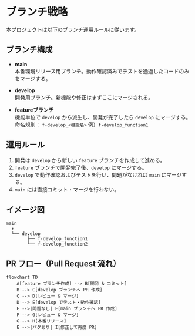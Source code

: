 # ブランチ戦略

本プロジェクトは以下のブランチ運用ルールに従います。

## ブランチ構成

- **main**  
  本番環境リリース用ブランチ。動作確認済みでテストを通過したコードのみをマージする。

- **develop**  
  開発用ブランチ。新機能や修正はまずここにマージされる。

- **featureブランチ**  
  機能単位で `develop` から派生し、開発が完了したら `develop` にマージする。  
  命名規則： `f-develop_<機能名>` 例）`f-develop_function1`

## 運用ルール

1. 開発は `develop` から新しい `feature` ブランチを作成して進める。
2. `feature` ブランチで開発完了後、`develop` にマージする。
3. `develop` で動作確認およびテストを行い、問題がなければ `main` にマージする。
4. `main` には直接コミット・マージを行わない。

## イメージ図

```text
main
  ↑
  └── develop
        ├── f-develop_function1
        └── f-develop_function2
```

## PR フロー（Pull Request 流れ）

```mermaid
flowchart TD
    A[feature ブランチ作成] --> B[開発 & コミット]
    B --> C[develop ブランチへ PR 作成]
    C --> D[レビュー & マージ]
    D --> E[develop でテスト・動作確認]
    E -->|問題なし| F[main ブランチへ PR 作成]
    F --> G[レビュー & マージ]
    G --> H[本番リリース]
    E -->|バグあり| I[修正して再度 PR]
```